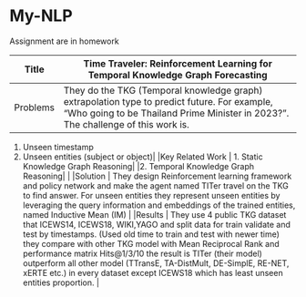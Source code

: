 # My-NLP
Assignment are in homework


|Title | Time Traveler: Reinforcement Learning for Temporal Knowledge Graph Forecasting|
|----------------------------------|------------------------------|
|Problems | They do the TKG (Temporal knowledge graph) extrapolation type to predict future. For example, “Who going to be Thailand Prime Minister in 2023?”. The challenge of this work is.
1. Unseen timestamp 
2. Unseen entities (subject or object)|
|Key Related Work | 1. Static Knowledge Graph Reasoning|
|2. Temporal Knowledge Graph Reasoning|
|
|Solution | They design Reinforcement learning framework and policy network and make the agent named TITer travel on the TKG to find answer.
 For unseen entities they represent unseen entities by leveraging the query information and embeddings of the trained entities, named Inductive Mean (IM)
|
|Results | They use 4 public TKG dataset that ICEWS14, ICEWS18, WIKI,YAGO and split data for train validate and test by timestamps. (Used old time to train and test with newer time)
they compare with other TKG model with Mean Reciprocal Rank and performance matrix Hits@1/3/10
the result is TITer (their model) outperform all other model (TTransE, TA-DistMult, DE-SimplE, RE-NET, xERTE  etc.) in every dataset except ICEWS18 which has least unseen entities proportion.
|
